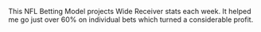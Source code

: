 This NFL Betting Model projects Wide Receiver stats each week. It helped me go just over 60% on individual bets which turned a considerable profit. 
